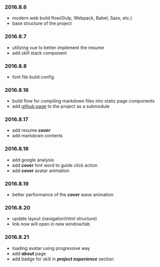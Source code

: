 ### 2016.8.6
* modern web build flow(Gulp, Webpack, Babel, Sass, etc.)
* base structure of the project

### 2016.8.7
* utilizing vue to better implement the resume
* add skill stack component

### 2016.8.8
* font file build config

### 2016.8.16
* build flow for compiling markdown files into static page components
* add [github page](https://github.com/tankiJong/tankijong.github.io/) to the project as a submodule

### 2016.8.17
* add resume ***cover***
* add markdown contents

### 2016.8.18
* add google analysis
* add ***cover*** hint word to guide click action
* add ***cover*** avatar animation

### 2016.8.19
* better performance of the ***cover*** wave animation

### 2016.8.20
* update layout (navigation\html structure)
* link now will open in new window/tab

### 2016.8.21
* loading avatar using progressive way
* add ***about*** page
* add badge for skill in ***project experience*** section
